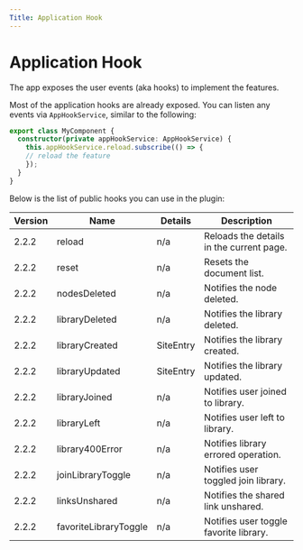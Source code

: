 ```yaml
---
Title: Application Hook
---
```


# Application Hook

The app exposes the user events (aka hooks) to implement the features.

Most of the application hooks are already exposed.
You can listen any events via `AppHookService`, similar to the following:

```ts
export class MyComponent {
  constructor(private appHookService: AppHookService) {
    this.appHookService.reload.subscribe(() => {
    // reload the feature
    });
  }
}
```

Below is the list of public hooks you can use in the plugin:

| Version | Name                   | Details   | Description                                                                        |
| ------- | ---------------------- |-----------| -----------------------------------------------------------------------------------|
| 2.2.2   | reload                 | n/a       | Reloads the details in the current page.                                           |
| 2.2.2   | reset                  | n/a       | Resets the document list.                                                          |
| 2.2.2   | nodesDeleted           | n/a       | Notifies the node deleted.                                                         |
| 2.2.2   | libraryDeleted         | n/a       | Notifies the library deleted.                                                      |
| 2.2.2   | libraryCreated         | SiteEntry | Notifies the library created.                                                      |
| 2.2.2   | libraryUpdated         | SiteEntry | Notifies the library updated.                                                      |
| 2.2.2   | libraryJoined          | n/a       | Notifies user joined to library.                                                   |
| 2.2.2   | libraryLeft            | n/a       | Notifies user left to library.                                                     |
| 2.2.2   | library400Error        | n/a       | Notifies library errored operation.                                                |
| 2.2.2   | joinLibraryToggle      | n/a       | Notifies user toggled join library.                                                |
| 2.2.2   | linksUnshared          | n/a       | Notifies the shared link unshared.                                                 |
| 2.2.2   | favoriteLibraryToggle  | n/a       | Notifies user toggle favorite library.                                             |
